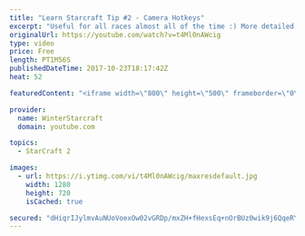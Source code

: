 ```yaml
---
title: "Learn Starcraft Tip #2 - Camera Hotkeys"
excerpt: "Useful for all races almost all of the time :) More detailed guides/tutorials under the learn to play starcraft playlist."
originalUrl: https://youtube.com/watch?v=t4Ml0nAWcig
type: video
price: Free
length: PT1M56S
publishedDateTime: 2017-10-23T18:17:42Z
heat: 52

featuredContent: "<iframe width=\"800\" height=\"500\" frameborder=\"0\" src=\"https://www.youtube.com/embed/t4Ml0nAWcig\" allow=\"accelerometer; autoplay; encrypted-media; gyroscope; picture-in-picture\" allowfullscreen></iframe>"

provider:
  name: WinterStarcraft
  domain: youtube.com

topics:
  - StarCraft 2

images:
  - url: https://i.ytimg.com/vi/t4Ml0nAWcig/maxresdefault.jpg
    width: 1280
    height: 720
    isCached: true

secured: "dHiqrIJylmvAuNUoVoexOw02vGRDp/mxZH+fHexsEq+nOrBUz0wik9j6QqeRYgNmbpXyVuLcHVyKh+PujN5TmzZDO8kv4cJaTH22EYpJvGm/PKkvi8oLAOfeMiEh1LEDkQNAwIkTkzXbZ6os6XyeEvBLyVUYLupAKju53jrH7/qTkgnwTCAAb7rhCiRRz7OmxNjvieK0QjF2rhSUxxZg3+DZld5ML1qaVzALXcz44RSEOgFovgowWSnLzIisYYoBIq1jWL1NJx5QqzjRE+WN4qtb1cVTfO8C9arFRfjpRawztRaQNkIuSbAQipMN26a6wL8RQH6B1k7TM0o5BNyHZvERweH+nPFeQ7IlfZ3s7HGiuseTfFLCwRfnoQmNzF0NDkwoGXHXpGGWGUi8DJubb3fa7noRSOcq+zadJ1o6azo=;tIrrTT4svaBBee2qs3NQtg=="
---
```


